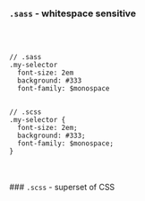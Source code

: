 ### <code>.sass</code> - whitespace sensitive
<br>
<pre class="half"><code class="language-scss">
// .sass
.my-selector
  font-size: 2em
  background: #333
  font-family: $monospace
</code></pre>
<pre class="half fragment"><code class="language-scss">
// .scss
.my-selector {
  font-size: 2em;
  background: #333;
  font-family: $monospace;
}
</code></pre>
<br class="clearboth"><br>
### <code>.scss</code> - superset of CSS
